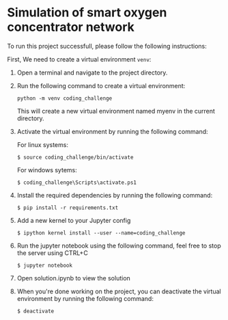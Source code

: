 # Simulation of smart oxygen concentrator network
 
To run this project successfull, please follow the following instructions:

First, We need to create a virtual environment `venv`:

1. Open a terminal and navigate to the project directory.

2. Run the following command to create a virtual environment:
    ``` 
    python -m venv coding_challenge
    ```
    This will create a new virtual environment named myenv in the current directory.

3. Activate the virtual environment by running the following command:

    For linux systems:
    ``` 
    $ source coding_challenge/bin/activate
    ```

    For windows sytems:
    ``` 
    $ coding_challenge\Scripts\activate.ps1
    ```        

4. Install the required dependencies by running the following command:
    ``` 
    $ pip install -r requirements.txt
    ```       

5. Add a new kernel to your Jupyter config
    ``` 
    $ ipython kernel install --user --name=coding_challenge
    ``` 

6. Run the jupyter notebook using the following command, feel free to stop the server using CTRL+C
    ``` 
    $ jupyter notebook
    ``` 

7. Open solution.ipynb to view the solution


8. When you're done working on the project, you can deactivate the virtual environment by running the following command:

    ``` 
    $ deactivate
    ```   